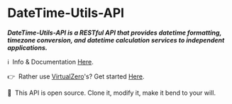 DateTime-Utils-API
======

***DateTime-Utils-API is a RESTful API that provides datetime formatting, timezone conversion, and datetime calculation services to independent applications.***

:information_source: &nbsp;Info & Documentation [Here](https://datetimeapi.virtualzero.tech/).

:point_right: &nbsp;Rather use [VirtualZero](https://virtualzero.net)'s? Get started [Here](https://datetimeapi.virtualzero.tech/).

:scroll: &nbsp;This API is open source. Clone it, modify it, make it bend to your will.